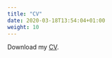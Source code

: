 ```yaml
---
title: "CV"
date: 2020-03-18T13:54:04+01:00
weight: 10
---
```


Download my [CV](home/cv-07012020.pdf).



